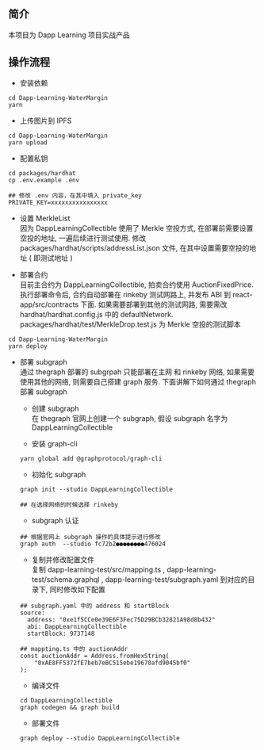 ## 简介    
本项目为 Dapp Learning 项目实战产品  

## 操作流程  
- 安装依赖  
```shell
cd Dapp-Learning-WaterMargin
yarn
```

- 上传图片到 IPFS 
```shell
cd Dapp-Learning-WaterMargin
yarn upload
```

- 配置私钥  
```shell
cd packages/hardhat
cp .env.example .env

## 修改 .env 内容，在其中填入 private_key
PRIVATE_KEY=xxxxxxxxxxxxxxxx
```

- 设置 MerkleList  
因为 DappLearningCollectible 使用了 Merkle 空投方式, 在部署前需要设置空投的地址, 一遍后续进行测试使用.
修改 packages/hardhat/scripts/addressList.json 文件, 在其中设置需要空投的地址 ( 即测试地址 )

- 部署合约  
目前主合约为 DappLearningCollectible, 拍卖合约使用 AuctionFixedPrice.  
执行部署命令后, 合约自动部署在 rinkeby 测试网路上, 并发布 ABI 到 react-app/src/contracts 下面. 如果需要部署到其他的测试网路, 需要需改 hardhat/hardhat.config.js 中的 defaultNetwork.  packages/hardhat/test/MerkleDrop.test.js 为 Merkle 空投的测试脚本
```shell
cd Dapp-Learning-WaterMargin
yarn deploy 
```

- 部署 subgraph  
通过 thegraph 部署的 subgrpah 只能部署在主网 和 rinkeby 网络, 如果需要使用其他的网络, 则需要自己搭建 graph 服务. 下面讲解下如何通过 thegraph 部署 subgraph
    - 创建 subgraph   
    在 thegraph 官网上创建一个 subgraph, 假设 subgraph 名字为 DappLearningCollectible

    - 安装 graph-cli 
    ```shell
    yarn global add @graphprotocol/graph-cli
    ```

    - 初始化 subgraph
    ```shell
    graph init --studio DappLearningCollectible

    ## 在选择网络的时候选择 rinkeby
    ```

    - subgraph 认证  
    ```shell
    ## 根据官网上 subgraph 操作的具体提示进行修改
    graph auth  --studio fc72b2●●●●●●●●476024
    ```

    - 复制并修改配置文件  
    复制 dapp-learning-test/src/mapping.ts , dapp-learning-test/schema.graphql , dapp-learning-test/subgraph.yaml 到对应的目录下, 同时修改如下配置 
    ```shell
    ## subgraph.yaml 中的 address 和 startBlock
    source:
      address: "0xe1f5CCe0e39E6F3Fec75D29BCb32821A98d8b432"
      abi: DappLearningCollectible
      startBlock: 9737148

    ## mappting.ts 中的 auctionAddr
    const auctionAddr = Address.fromHexString(
        "0xAE8FF5372fE7beb7eBC515ebe19670afd9045bf0"
    );
    ```

    - 编译文件 
    ```shell
    cd DappLearningCollectible
    graph codegen && graph build
    ```

    - 部署文件 
    ```shell
    graph deploy --studio DappLearningCollectible
    ```
